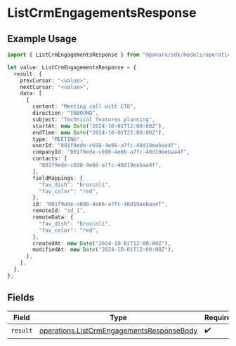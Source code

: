 # ListCrmEngagementsResponse

## Example Usage

```typescript
import { ListCrmEngagementsResponse } from "@panora/sdk/models/operations";

let value: ListCrmEngagementsResponse = {
  result: {
    prevCursor: "<value>",
    nextCursor: "<value>",
    data: [
      {
        content: "Meeting call with CTO",
        direction: "INBOUND",
        subject: "Technical features planning",
        startAt: new Date("2024-10-01T12:00:00Z"),
        endTime: new Date("2024-10-01T22:00:00Z"),
        type: "MEETING",
        userId: "801f9ede-c698-4e66-a7fc-48d19eebaa4f",
        companyId: "801f9ede-c698-4e66-a7fc-48d19eebaa4f",
        contacts: [
          "801f9ede-c698-4e66-a7fc-48d19eebaa4f",
        ],
        fieldMappings: {
          "fav_dish": "broccoli",
          "fav_color": "red",
        },
        id: "801f9ede-c698-4e66-a7fc-48d19eebaa4f",
        remoteId: "id_1",
        remoteData: {
          "fav_dish": "broccoli",
          "fav_color": "red",
        },
        createdAt: new Date("2024-10-01T12:00:00Z"),
        modifiedAt: new Date("2024-10-01T12:00:00Z"),
      },
    ],
  },
};
```

## Fields

| Field                                                                                                  | Type                                                                                                   | Required                                                                                               | Description                                                                                            |
| ------------------------------------------------------------------------------------------------------ | ------------------------------------------------------------------------------------------------------ | ------------------------------------------------------------------------------------------------------ | ------------------------------------------------------------------------------------------------------ |
| `result`                                                                                               | [operations.ListCrmEngagementsResponseBody](../../models/operations/listcrmengagementsresponsebody.md) | :heavy_check_mark:                                                                                     | N/A                                                                                                    |